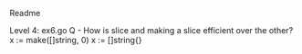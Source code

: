 Readme

Level 4: ex6.go
	Q - How is slice and making a slice efficient over the other?
	x := make([]string, 0)
	x := []string{}

